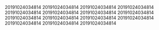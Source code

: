 20191024034814
20191024034814
20191024034814
20191024034814
20191024034814
20191024034814
20191024034814
20191024034814
20191024034814
20191024034814
20191024034814
20191024034814
20191024034814
20191024034814
20191024034814
